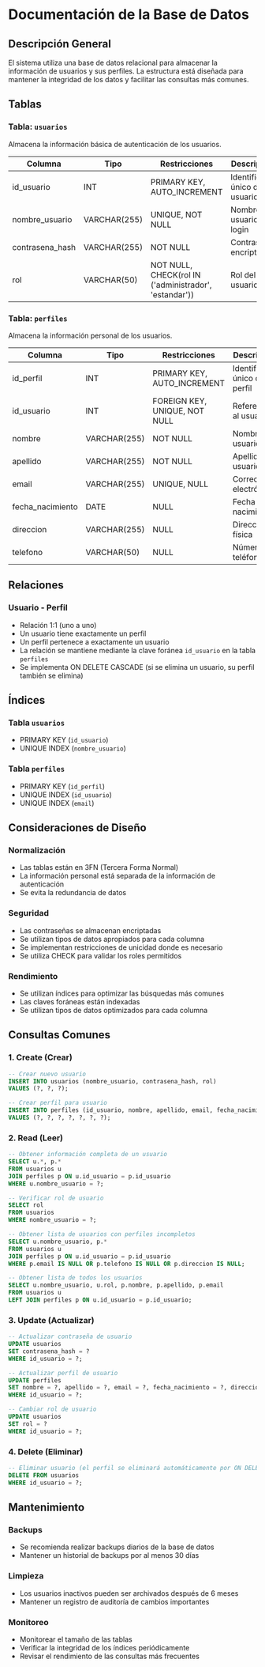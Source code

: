 # Documentación de la Base de Datos

## Descripción General

El sistema utiliza una base de datos relacional para almacenar la información de usuarios y sus perfiles. La estructura está diseñada para mantener la integridad de los datos y facilitar las consultas más comunes.

## Tablas

### Tabla: `usuarios`

Almacena la información básica de autenticación de los usuarios.

| Columna | Tipo | Restricciones | Descripción |
|---------|------|---------------|-------------|
| id_usuario | INT | PRIMARY KEY, AUTO_INCREMENT | Identificador único del usuario |
| nombre_usuario | VARCHAR(255) | UNIQUE, NOT NULL | Nombre de usuario para login |
| contrasena_hash | VARCHAR(255) | NOT NULL | Contraseña encriptada |
| rol | VARCHAR(50) | NOT NULL, CHECK(rol IN ('administrador', 'estandar')) | Rol del usuario |

### Tabla: `perfiles`

Almacena la información personal de los usuarios.

| Columna | Tipo | Restricciones | Descripción |
|---------|------|---------------|-------------|
| id_perfil | INT | PRIMARY KEY, AUTO_INCREMENT | Identificador único del perfil |
| id_usuario | INT | FOREIGN KEY, UNIQUE, NOT NULL | Referencia al usuario |
| nombre | VARCHAR(255) | NOT NULL | Nombre del usuario |
| apellido | VARCHAR(255) | NOT NULL | Apellido del usuario |
| email | VARCHAR(255) | UNIQUE, NULL | Correo electrónico |
| fecha_nacimiento | DATE | NULL | Fecha de nacimiento |
| direccion | VARCHAR(255) | NULL | Dirección física |
| telefono | VARCHAR(50) | NULL | Número de teléfono |

## Relaciones

### Usuario - Perfil
- Relación 1:1 (uno a uno)
- Un usuario tiene exactamente un perfil
- Un perfil pertenece a exactamente un usuario
- La relación se mantiene mediante la clave foránea `id_usuario` en la tabla `perfiles`
- Se implementa ON DELETE CASCADE (si se elimina un usuario, su perfil también se elimina)

## Índices

### Tabla `usuarios`
- PRIMARY KEY (`id_usuario`)
- UNIQUE INDEX (`nombre_usuario`)

### Tabla `perfiles`
- PRIMARY KEY (`id_perfil`)
- UNIQUE INDEX (`id_usuario`)
- UNIQUE INDEX (`email`)

## Consideraciones de Diseño

### Normalización
- Las tablas están en 3FN (Tercera Forma Normal)
- La información personal está separada de la información de autenticación
- Se evita la redundancia de datos

### Seguridad
- Las contraseñas se almacenan encriptadas
- Se utilizan tipos de datos apropiados para cada columna
- Se implementan restricciones de unicidad donde es necesario
- Se utiliza CHECK para validar los roles permitidos

### Rendimiento
- Se utilizan índices para optimizar las búsquedas más comunes
- Las claves foráneas están indexadas
- Se utilizan tipos de datos optimizados para cada columna

## Consultas Comunes

### 1. Create (Crear)
```sql
-- Crear nuevo usuario
INSERT INTO usuarios (nombre_usuario, contrasena_hash, rol)
VALUES (?, ?, ?);

-- Crear perfil para usuario
INSERT INTO perfiles (id_usuario, nombre, apellido, email, fecha_nacimiento, direccion, telefono)
VALUES (?, ?, ?, ?, ?, ?, ?);
```

### 2. Read (Leer)
```sql
-- Obtener información completa de un usuario
SELECT u.*, p.*
FROM usuarios u
JOIN perfiles p ON u.id_usuario = p.id_usuario
WHERE u.nombre_usuario = ?;

-- Verificar rol de usuario
SELECT rol
FROM usuarios
WHERE nombre_usuario = ?;

-- Obtener lista de usuarios con perfiles incompletos
SELECT u.nombre_usuario, p.*
FROM usuarios u
JOIN perfiles p ON u.id_usuario = p.id_usuario
WHERE p.email IS NULL OR p.telefono IS NULL OR p.direccion IS NULL;

-- Obtener lista de todos los usuarios
SELECT u.nombre_usuario, u.rol, p.nombre, p.apellido, p.email
FROM usuarios u
LEFT JOIN perfiles p ON u.id_usuario = p.id_usuario;
```

### 3. Update (Actualizar)
```sql
-- Actualizar contraseña de usuario
UPDATE usuarios
SET contrasena_hash = ?
WHERE id_usuario = ?;

-- Actualizar perfil de usuario
UPDATE perfiles
SET nombre = ?, apellido = ?, email = ?, fecha_nacimiento = ?, direccion = ?, telefono = ?
WHERE id_usuario = ?;

-- Cambiar rol de usuario
UPDATE usuarios
SET rol = ?
WHERE id_usuario = ?;
```

### 4. Delete (Eliminar)
```sql
-- Eliminar usuario (el perfil se eliminará automáticamente por ON DELETE CASCADE)
DELETE FROM usuarios
WHERE id_usuario = ?;
```

## Mantenimiento

### Backups
- Se recomienda realizar backups diarios de la base de datos
- Mantener un historial de backups por al menos 30 días

### Limpieza
- Los usuarios inactivos pueden ser archivados después de 6 meses
- Mantener un registro de auditoría de cambios importantes

### Monitoreo
- Monitorear el tamaño de las tablas
- Verificar la integridad de los índices periódicamente
- Revisar el rendimiento de las consultas más frecuentes